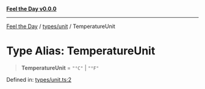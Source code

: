 [**Feel the Day v0.0.0**](../../../README.md)

***

[Feel the Day](../../../README.md) / [types/unit](../README.md) / TemperatureUnit

# Type Alias: TemperatureUnit

> **TemperatureUnit** = `"°C"` \| `"°F"`

Defined in: [types/unit.ts:2](https://github.com/HyeinKang/feel-the-day/blob/6b0d3fb3bda5bce2accd42bfbaa4c5a46f07891e/src/types/unit.ts#L2)
